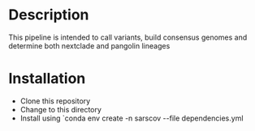 # Description
This pipeline is intended to call variants, build consensus genomes and determine both nextclade and pangolin lineages

# Installation

- Clone this repository
- Change to this directory
- Install using `conda env create -n sarscov --file dependencies.yml
